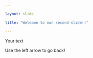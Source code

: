 ```yaml
---

layout: slide

title: "Welcome to our second slide!!"

---
```


Your text

Use the left arrow to go back!
